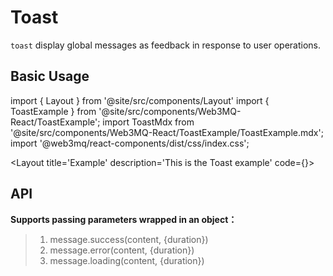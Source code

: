 # Toast
`toast` display global messages as feedback in response to user operations.

## Basic Usage

import { Layout } from '@site/src/components/Layout'
import { ToastExample } from '@site/src/components/Web3MQ-React/ToastExample';
import ToastMdx from '@site/src/components/Web3MQ-React/ToastExample/ToastExample.mdx';
import '@web3mq/react-components/dist/css/index.css';

<Layout
title='Example'
description='This is the Toast example'
code={<ToastMdx />}>
<ToastExample />
</Layout>

## API

**Supports passing parameters wrapped in an object：**

> 1. message.success(content, {duration})
> 2. message.error(content, {duration})
> 3. message.loading(content, {duration})
